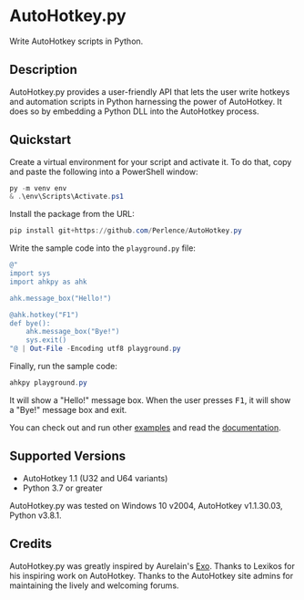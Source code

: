 # AutoHotkey.py

Write AutoHotkey scripts in Python.

## Description

AutoHotkey.py provides a user-friendly API that lets the user write hotkeys and
automation scripts in Python harnessing the power of AutoHotkey. It does so by
embedding a Python DLL into the AutoHotkey process.

## Quickstart

Create a virtual environment for your script and activate it. To do that, copy
and paste the following into a PowerShell window:

```powershell
py -m venv env
& .\env\Scripts\Activate.ps1
```

Install the package from the URL:

```powershell
pip install git+https://github.com/Perlence/AutoHotkey.py
```

Write the sample code into the `playground.py` file:

```powershell
@"
import sys
import ahkpy as ahk

ahk.message_box("Hello!")

@ahk.hotkey("F1")
def bye():
    ahk.message_box("Bye!")
    sys.exit()
"@ | Out-File -Encoding utf8 playground.py
```

Finally, run the sample code:

```powershell
ahkpy playground.py
```

It will show a "Hello!" message box. When the user presses <kbd>F1</kbd>, it
will show a "Bye!" message box and exit.

You can check out and run other
[examples](https://github.com/Perlence/AutoHotkey.py/tree/master/examples) and
read the [documentation](https://ahkpy.readthedocs.io/).

## Supported Versions

- AutoHotkey 1.1 (U32 and U64 variants)
- Python 3.7 or greater

AutoHotkey.py was tested on Windows 10 v2004, AutoHotkey v1.1.30.03, Python
v3.8.1.

## Credits

AutoHotkey.py was greatly inspired by Aurelain's
[Exo](https://github.com/Aurelain/Exo). Thanks to Lexikos for his inspiring work
on AutoHotkey. Thanks to the AutoHotkey site admins for maintaining the lively
and welcoming forums.
